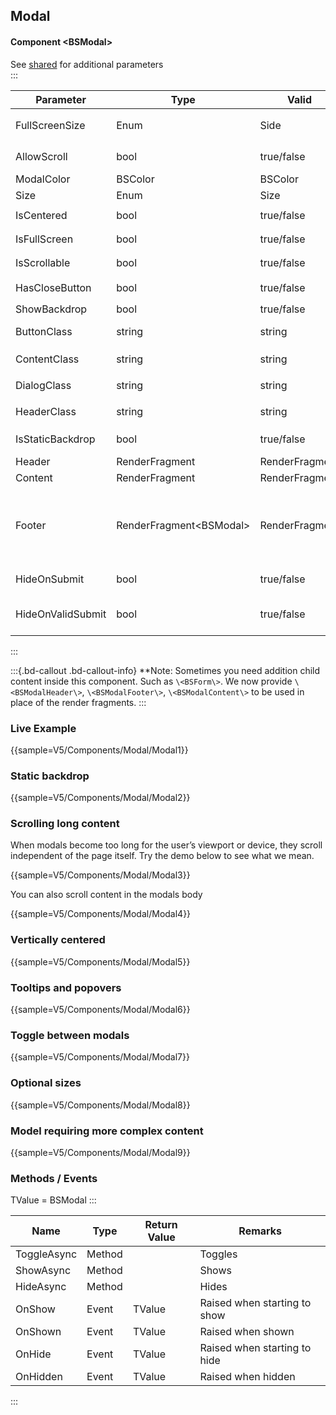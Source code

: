 ﻿## Modal
#### Component \<BSModal\>
See [shared](layout/shared) for additional parameters    
:::

| Parameter         | Type                      | Valid          | Remarks/Output                                                                     | 
|-------------------|---------------------------|----------------|------------------------------------------------------------------------------------|
| FullScreenSize    | Enum                      | Side           | `.modal-fullscreen-[]-down`                                                        | {.table-striped}
| AllowScroll       | bool                      | true/false     | Allows Body Scrolling                                                              | 
| ModalColor        | BSColor                   | BSColor        |                                                                                    |
| Size              | Enum                      | Size           | `.modal-[]`                                                                        |
| IsCentered        | bool                      | true/false     | `.modal-dialog-centered`                                                           |
| IsFullScreen      | bool                      | true/false     | `.modal-fullscreen`                                                                |
| IsScrollable      | bool                      | true/false     | `.modal-dialog-scrollable`                                                         |
| HasCloseButton    | bool                      | true/false     | Includes `.btn-close`                                                              |
| ShowBackdrop      | bool                      | true/false     |                                                                                    |
| ButtonClass       | string                    | string         | custom class for the close button                                                  |
| ContentClass      | string                    | string         | custom class for `modal-body`                                                      |
| DialogClass       | string                    | string         | custom class for `modal-dialog`                                                    |
| HeaderClass       | string                    | string         | custom class for `modal-header`                                                    |
| IsStaticBackdrop  | bool                      | true/false     | Ignores backdrop clicks                                                            |
| Header            | RenderFragment            | RenderFragment | Nested Content                                                                     |
| Content           | RenderFragment            | RenderFragment | Nested Content                                                                     |
| Footer            | RenderFragment\<BSModal\> | RenderFragment | Nested Content BSModal is assigned by a self reference you do not need to pass it. |
| HideOnSubmit      | bool                      | true/false     | Hides modal on BSForm submit.                                                      |
| HideOnValidSubmit | bool                      | true/false     | Hides modal on Valid BSForm submit.                                                |

:::

:::{.bd-callout .bd-callout-info}
**Note: Sometimes you need addition child content inside this component. Such as `\<BSForm\>`. We now provide `\<BSModalHeader\>`, `\<BSModalFooter\>`, `\<BSModalContent\>` to be used in place of the render fragments.
:::

### Live Example

{{sample=V5/Components/Modal/Modal1}}

### Static backdrop

{{sample=V5/Components/Modal/Modal2}}

### Scrolling long content
When modals become too long for the user’s viewport or device, they scroll independent of the page itself. Try the demo below to see what we mean.

{{sample=V5/Components/Modal/Modal3}}

You can also scroll content in the modals body

{{sample=V5/Components/Modal/Modal4}}

### Vertically centered

{{sample=V5/Components/Modal/Modal5}}

### Tooltips and popovers

{{sample=V5/Components/Modal/Modal6}}

### Toggle between modals

{{sample=V5/Components/Modal/Modal7}}

### Optional sizes

{{sample=V5/Components/Modal/Modal8}}

### Model requiring more complex content

{{sample=V5/Components/Modal/Modal9}}

### Methods / Events
TValue = BSModal
:::

| Name        | Type   | Return Value | Remarks                      |
|-------------|--------|--------------|------------------------------|
| ToggleAsync | Method |              | Toggles                      |
| ShowAsync   | Method |              | Shows                        |
| HideAsync   | Method |              | Hides                        |
| OnShow      | Event  | TValue       | Raised when starting to show |
| OnShown     | Event  | TValue       | Raised when shown            |
| OnHide      | Event  | TValue       | Raised when starting to hide |
| OnHidden    | Event  | TValue       | Raised when hidden           |
:::
